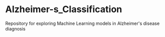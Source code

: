 # Alzheimer-s_Classification
Repository for exploring Machine Learning models in Alzheimer's disease diagnosis
